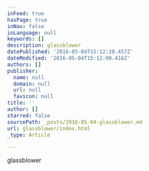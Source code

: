 ```yaml
---
inFeed: true
hasPage: true
inNav: false
inLanguage: null
keywords: []
description: glassblower
datePublished: '2016-05-04T15:12:20.457Z'
dateModified: '2016-05-04T15:12:00.416Z'
authors: []
publisher:
  name: null
  domain: null
  url: null
  favicon: null
title: ''
author: []
starred: false
sourcePath: _posts/2016-05-04-glassblower.md
url: glassblower/index.html
_type: Article

---
```

glassblower